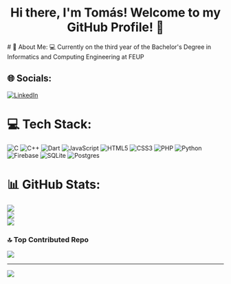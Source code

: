 <h1 align="center">Hi there, I'm Tomás! Welcome to my GitHub Profile! 👋</h1>
# 💫 About Me:
💻 Currently on the third year of the Bachelor's Degree in Informatics and Computing Engineering at FEUP


## 🌐 Socials:
[![LinkedIn](https://img.shields.io/badge/LinkedIn-%230077B5.svg?logo=linkedin&logoColor=white)](https://linkedin.com/in/https://www.linkedin.com/in/tomás-martins-b5a69826b/) 

# 💻 Tech Stack:
![C](https://img.shields.io/badge/c-%2300599C.svg?style=flat&logo=c&logoColor=white) ![C++](https://img.shields.io/badge/c++-%2300599C.svg?style=flat&logo=c%2B%2B&logoColor=white) ![Dart](https://img.shields.io/badge/dart-%230175C2.svg?style=flat&logo=dart&logoColor=white) ![JavaScript](https://img.shields.io/badge/javascript-%23323330.svg?style=flat&logo=javascript&logoColor=%23F7DF1E) ![HTML5](https://img.shields.io/badge/html5-%23E34F26.svg?style=flat&logo=html5&logoColor=white) ![CSS3](https://img.shields.io/badge/css3-%231572B6.svg?style=flat&logo=css3&logoColor=white) ![PHP](https://img.shields.io/badge/php-%23777BB4.svg?style=flat&logo=php&logoColor=white) ![Python](https://img.shields.io/badge/python-3670A0?style=flat&logo=python&logoColor=ffdd54) ![Firebase](https://img.shields.io/badge/firebase-%23039BE5.svg?style=flat&logo=firebase) ![SQLite](https://img.shields.io/badge/sqlite-%2307405e.svg?style=flat&logo=sqlite&logoColor=white) ![Postgres](https://img.shields.io/badge/postgres-%23316192.svg?style=flat&logo=postgresql&logoColor=white)
# 📊 GitHub Stats:
![](https://github-readme-stats.vercel.app/api?username=tomasm30&theme=city_light&hide_border=false&include_all_commits=true&count_private=true)<br/>
![](https://github-readme-streak-stats.herokuapp.com/?user=tomasm30&theme=city_light&hide_border=false)<br/>
![](https://github-readme-stats.vercel.app/api/top-langs/?username=tomasm30&theme=city_light&hide_border=false&include_all_commits=true&count_private=true&layout=compact)

### 🔝 Top Contributed Repo
![](https://github-contributor-stats.vercel.app/api?username=tomasm30&limit=5&theme=dark&combine_all_yearly_contributions=true)

---
[![](https://visitcount.itsvg.in/api?id=tomasm30&icon=7&color=12)](https://visitcount.itsvg.in)

